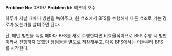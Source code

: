 **Problme No:** 03197
**Problem Id:** 백조의 호수


하루가 지날 때마다 빙판을 녹여주고, 한 백조에서 BFS를 수행해서 다른 백조로 가는 경로가 있는가를 살펴주면 된다.


단, 매번 빙판을 녹일 때마다 BFS를 새로 수행한다면 비효율적이므로 BFS 수행 시 빙판이라서 진행하지 못했던 정점들을 별도로 저장해두고, 다음 BFS에서는 이들부터 BFS를 시작한다.
